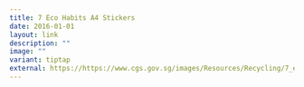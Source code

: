 ```yaml
---
title: 7 Eco Habits A4 Stickers
date: 2016-01-01
layout: link
description: ""
image: ""
variant: tiptap
external: https://https://www.cgs.gov.sg/images/Resources/Recycling/7_eco_habits_a4_stickers.jpg
---
```

